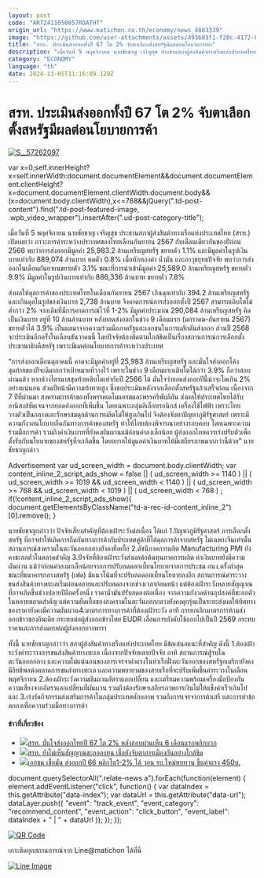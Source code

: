 ```yaml
---
layout: post
code: "ART2411050857ROATHT"
origin_url: "https://www.matichon.co.th/economy/news_4883339"
image: "https://github.com/user-attachments/assets/493603f1-f20c-4172-8dd7-0877af43d0e1"
title: "สรท. ประเมินส่งออกทั้งปี 67 โต 2% จับตาเลือกตั้งสหรัฐมีผลต่อนโยบายการค้า"
description: "เมื่อวันที่ 5 พฤศจิกายน นายชัยชาญ เจริญสุข ประธานสภาผู้ส่งสินค้าทางเรือแห่งประเทศไทย (สรท.) เปิดเผยว่า ภาวะการค้าระหว่างประเทศของไทยเดือนกันยายน 2567"
category: "ECONOMY"
language: "th"
date: 2024-11-05T11:16:09.129Z
---
```


# สรท. ประเมินส่งออกทั้งปี 67 โต 2% จับตาเลือกตั้งสหรัฐมีผลต่อนโยบายการค้า

[![](https://www.matichon.co.th/wp-content/uploads/2024/11/S__57262097.jpg "S__57262097")](https://www.matichon.co.th/wp-content/uploads/2024/11/S__57262097.jpg)

var x=0;self.innerHeight?x=self.innerWidth:document.documentElement&&document.documentElement.clientHeight?x=document.documentElement.clientWidth:document.body&&(x=document.body.clientWidth),x<=768&&jQuery(".td-post-content").find(".td-post-featured-image, .wpb\_video\_wrapper").insertAfter(".ud-post-category-title");

เมื่อวันที่ 5 พฤศจิกายน นายชัยชาญ เจริญสุข ประธานสภาผู้ส่งสินค้าทางเรือแห่งประเทศไทย (สรท.) เปิดเผยว่า ภาวะการค้าระหว่างประเทศของไทยเดือนกันยายน 2567 กับเดือนเดียวกันของปีก่อน 2566 พบว่าการส่งออกมีมูลค่า 25,983.2 ล้านเหรียญสหรัฐ ขยายตัว 1.1% และมีมูลค่าในรูปเงินบาทเท่ากับ 889,074 ล้านบาท หดตัว 0.8% เมื่อหักทองคำ น้ำมัน และอาวุธยุทธปัจจัย พบว่าการส่งออกในเดือนกันยายนขยายตัว 3.1% ขณะที่การนำเข้ามีมูลค่า 25,589.0 ล้านเหรียญสหรัฐ ขยายตัว 9.9% มีมูลค่าในรูปเงินบาทเท่ากับ 886,336 ล้านบาท ขยายตัว 7.8%

ส่งผลให้ดุลการค้าของประเทศไทยในเดือนกันยายน 2567 เกินดุลเท่ากับ 394.2 ล้านเหรียญสหรัฐ และเกินดุลในรูปของเงินบาท 2,738 ล้านบาท จึงคาดการณ์การส่งออกทั้งปี 2567 สามารถเติบโตไม่ต่ำกว่า 2% จากเดิมที่มีการคาดการณ์ไว้ที่ 1-2% มีมูลค่าประมาณ 290,084 ล้านเหรียญสหรัฐ คิดเป็นเงินบาท อยู่ที่ 10 ล้านล้านบาท หลังยอดส่งออกในช่วง 9 เดือนแรก (มกราคม-กันยายน 2567) ขยายตัวได้ 3.9% เป็นผลมาจากความร่วมมือภาครัฐและเอกชนในการผลักดันส่งออก ส่วนปี 2568 จะประเมินอีกครั้งในเดือนธันวาคมนี้ โดยปัจจัยต้องติดตามใกล้ชิดเป็นเรื่องสถานการณ์การเลือกตั้งประธานาธิบดีสหรัฐ เพราะมีผลต่อนโยบายการค้าระหว่างประเทศ

“การส่งออกเดือนตุลาคมนี้ คาดจะมีมูลค่าอยู่ที่ 25,983 ล้านเหรียญสหรัฐ และมั่นใจส่งออกโค้งสุดท้ายของปีจะดีมากกว่าเป้าหมายที่วางไว้ เพราะในช่วง 9 เดือนแรกเติบโตได้กว่า 3.9% ถือว่าสอบผ่านแล้ว หากช่วงไตรมาสสุดท้ายเติบโตเท่ากับปี 2566 ได้ มั่นใจว่ายอดส่งออกปีนี้น่าจะโตเกิน 2% อย่างแน่นอน ส่วนปีหน้ามีความท้าทายสูง ซึ่งขอประเมินหลังจากเลือกตั้งสหรัฐแล้วเสร็จก่อน เนื่องจาก 7 ปีที่ผ่านมา สงครามการค้าของทั้งพรรคเดโมแครตและพรรครีพับลิกัน ส่งผลให้ประเทศไทยได้รับอานิสงส์ชัดเจนจากยอดส่งออกที่เพิ่มขึ้น โดยเฉพาะกลุ่มอิเล็กทรอนิกส์ เครื่องใช้ไฟฟ้า เพราะไทยวางตัวเป็นกลางและรักษาสมดุลด้านการผลิตไม่ให้สูงเกินไป จีงต้องจับตาปัญหาภูมิรัฐศาสตร์ เพราะมีความกังวลนโยบายกีดกันทางการค้าของสหรัฐ ทำให้ไทยต้องพิจารณาอย่างรอบคอบ โดยเฉพาะความร่วมมือการค้า รวมถึงค่าเงินบาทที่ยังคงผันผวนแม้อ่อนค่าลงเล็กน้อย ผู้ส่งออกไทยควรเร่งปรับตัวเพื่อตั้งรับกับนโยบายของสหรัฐที่จะเกิดขึ้น โดยอยากให้ดูแลค่าเงินบาทให้มีเสถียรภาพมากกว่านี้ด้วย” นายชัยชาญกล่าว

Advertisement var ud\_screen\_width = document.body.clientWidth; var content\_inline\_2\_script\_ads\_show = false || ( ud\_screen\_width >= 1140 ) || ( ud\_screen\_width >= 1019 && ud\_screen\_width < 1140 ) || ( ud\_screen\_width >= 768 && ud\_screen\_width < 1019 ) || ( ud\_screen\_width < 768 ) ; if(!content\_inline\_2\_script\_ads\_show){ document.getElementsByClassName("td-a-rec-id-content\_inline\_2")\[0\].remove(); }

นายชัยชาญกล่าวว่า ปัจจัยเสี่ยงสำคัญที่ต้องเฝ้าระวังต่อเนื่อง ได้แก่ 1.ปัญหาภูมิรัฐศาสตร์ การเลือกตั้งสหรัฐ ที่อาจทำให้เกิดการกีดกันทางการค้ากับประเทศคู่ค้าที่ได้ดุลการค้าจากสหรัฐ ไม่เฉพาะจีนเท่านั้น สถานการณ์สงครามในตะวันออกกลางยังคงยืดเยื้อ 2.ดัชนีภาคการผลิต Manufacturing PMI ยังคงชะลอตัวในตลาดสำคัญ 3.ปัจจัยที่ต้องเฝ้าระวังส่งผลต่อต้นทุนภาคการผลิต ค่าเงินบาทยังมีความผันผวน แม้ว่าอ่อนค่าลงมาเล็กน้อยจากการปรับลดดอกเบี้ยนโยบายจากการประชม กนง.ครั้งล่าสุด ขณะที่ธนาคารกลางสหรัฐ (เฟด) มีแนวโน้มที่จะปรับลดดอกเบี้ยนโยบายลงอีก สถานการณ์ค่าระวางขนส่งสินค้าทางทะเลเริ่มผ่อนคลายและปรับลดลงจากช่วงเวลาก่อนหน้า แต่ต้องเฝ้าระวังหลายสัญญาณที่อาจเกิดขึ้นช่วงปลายปีอีกครั้งหนึ่ง ราคาน้ำมันปรับลดลงต่อเนื่อง จากความกังวลด้านอุปสงค์ที่ชะลอตัวในหลายตลาดสำคัญ แต่ความยืดเยื้อของสงครามในตะวันออกกลางยังคงคุกรุ่นเป็นระยะส่งผลให้ทิศทางของราคายังคงมีความผันผวน4.มาตรการทางการค้าที่ต้องเฝ้าระวัง อาทิ การยกเลิกมาตรการห้ามส่งออกข้าวของอินเดีย กระทบต่อผู้ส่งออกข้าวไทย EUDR เลื่อนการบังคับใช้ออกไปเป็นปี 2569 กระทบราคาและการส่งมอบต่อผู้ส่งออกยางพารา

ทั้งนี้ นายชัยชาญกล่าวว่า สภาผู้ส่งสินค้าทางเรือแห่งประเทศไทย มีข้อเสนอแนะที่สำคัญ ดังนี้ 1.ต้องเฝ้าระวังค่าระวางการขนส่งสินค้าทางทะเล เนื่องจากปัจจัยหลายปัจจัย อาทิ สถานการณ์สู้รบในตะวันออกกลาง และความไม่แน่นอนของการเจรจาค่าแรงในท่าเรือฝั่งตะวันออกของสหรัฐอเมริกายังคงมีอิทธิพลต่อตลาดการขนส่งทางทะเล และความพยายามของสายเรือที่จะปรับเพิ่มขึ้นค่าระวางในเดือนพฤศจิกายน 2.ต้องเฝ้าระวังความผันผวนอัตราแลกเปลี่ยน และเตรียมความพร้อมเครื่องมือป้องกันความเสี่ยงจากอัตราแลกเปลี่ยนที่ผันผวน รวมถึงต้องรักษาเสถียรภาพการเงินไม่ให้แข็งค่าเร็วเกินไป และ 3.เร่งรัดกิจกรรมส่งเสริมการค้าในกลุ่มประเทศศักยภาพ รวมถึงการเจรจาการค้าเสรี และการทำข้อตกลงเพื่อความร่วมมือทางการค้า

#### ข่าวที่เกี่ยวข้อง

*   [![](https://www.matichon.co.th/wp-content/uploads/2024/08/1-60.jpg)สรท. มั่นใจส่งออกไทยปี 67 โต 2% หลังสอบผ่านเห็น 6 เดือนแรกพลิกบวก](https://www.matichon.co.th/economy/news_4720906)
*   [![](https://www.matichon.co.th/wp-content/uploads/2022/09/นักลงทุน.jpg)สรท. ยังไม่เห็นสัญญาณชะลอลงทุน เชื่อยังจับตาการเมืองกันอย่างใกล้ชิด](https://www.matichon.co.th/economy/news_4023089)
*   [![](https://www.matichon.co.th/wp-content/uploads/2023/02/ส่งออก.jpg)เอกชน เชื่อมั่น ส่งออกปี 66 พลิกโต1-2% ได้ วอน รบ.ใหม่ทบทวน ขึ้นค่าแรง 450บ.](https://www.matichon.co.th/economy/news_3998308)

document.querySelectorAll(".relate-news a").forEach(function(element) { element.addEventListener("click", function() { var dataIndex = this.getAttribute("data-index"); var dataUrl = this.getAttribute("data-url"); dataLayer.push({ "event": "track\_event", "event\_category": "recommend\_content", "event\_action": "click\_button", "event\_label": dataIndex + " | " + dataUrl }); }); });

[![QR Code](https://www.matichon.co.th/wp-content/uploads/2023/07/wob1371z.jpg)](https://lin.ee/ht0nDxX)

เกาะติดทุกสถานการณ์จาก Line@matichon ได้ที่นี่

[![Line Image](https://www.matichon.co.th/wp-content/uploads/2023/07/th.png)](https://lin.ee/ht0nDxX)